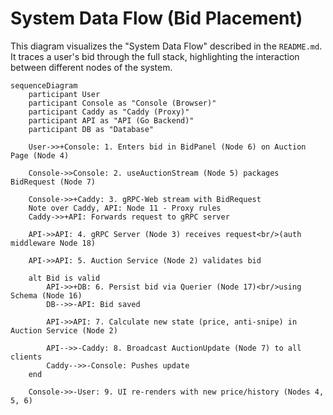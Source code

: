 # System Data Flow (Bid Placement)

This diagram visualizes the "System Data Flow" described in the `README.md`. It traces a user's bid through the full stack, highlighting the interaction between different nodes of the system.

```mermaid
sequenceDiagram
    participant User
    participant Console as "Console (Browser)"
    participant Caddy as "Caddy (Proxy)"
    participant API as "API (Go Backend)"
    participant DB as "Database"

    User->>+Console: 1. Enters bid in BidPanel (Node 6) on Auction Page (Node 4)

    Console->>Console: 2. useAuctionStream (Node 5) packages BidRequest (Node 7)

    Console->>+Caddy: 3. gRPC-Web stream with BidRequest
    Note over Caddy, API: Node 11 - Proxy rules
    Caddy->>+API: Forwards request to gRPC server

    API->>API: 4. gRPC Server (Node 3) receives request<br/>(auth middleware Node 18)

    API->>API: 5. Auction Service (Node 2) validates bid

    alt Bid is valid
        API->>+DB: 6. Persist bid via Querier (Node 17)<br/>using Schema (Node 16)
        DB-->>-API: Bid saved

        API->>API: 7. Calculate new state (price, anti-snipe) in Auction Service (Node 2)

        API-->>-Caddy: 8. Broadcast AuctionUpdate (Node 7) to all clients
        Caddy-->>-Console: Pushes update
    end

    Console->>-User: 9. UI re-renders with new price/history (Nodes 4, 5, 6)
```